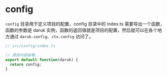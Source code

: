 # config

`config` 目录用于定义项目的配置，config 目录中的 index.ts 需要导出一个函数，函数的参数是 daruk 实例，函数的返回值就是项目的配置，然后就可以在各个地方通过 `daruk.config`、`ctx.config` 访问了。

```typescript
// src/config/index.ts

// 其他内容省略...
export default function(daruk) {
  return config;
}
```
